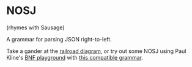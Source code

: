 # NOSJ
(rhymes with Sausage)

A grammar for parsing JSON right-to-left.

Take a gander at the [railroad diagram](https://mikesamuel.github.io/nosj/),
or try out some NOSJ using Paul Kline's [BNF playground][playground] with
[this compatible grammar](https://github.com/mikesamuel/nosj/blob/main/grammar.ebnf).

[playground]: https://bnfplayground.pauliankline.com/
